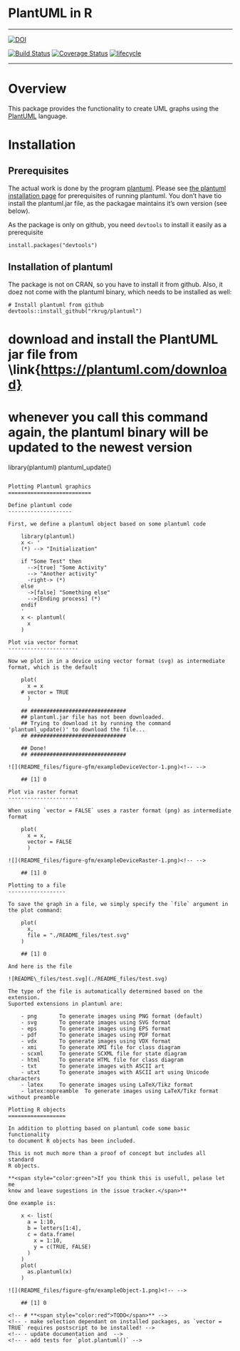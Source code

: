 PlantUML in R
================

<!-- README.md is generated from README.Rmd. Please edit that file -->

------------------------------------------------------------------------

[![DOI](https://zenodo.org/badge/DOI/10.5281/zenodo.1922215.svg)](https://doi.org/10.5281/zenodo.1922215)

[![Build
Status](https://travis-ci.org/rkrug/plantuml.svg?branch=master)](https://travis-ci.org/rkrug/plantuml)
[![Coverage
Status](https://img.shields.io/codecov/c/github/rkrug/plantuml/master.svg)](https://codecov.io/github/rkrug/plantuml?branch=master)
[![lifecycle](https://img.shields.io/badge/lifecycle-maturing-blue.svg)](https://www.tidyverse.org/lifecycle/#maturing)

------------------------------------------------------------------------

Overview
========

This package provides the functionality to create UML graphs using the
[PlantUML](https://plantuml.com/) language.

Installation
============

Prerequisites
-------------

The actual work is done by the program [plantuml](https://plantuml.com/).
Please see [the plantuml installation
page](https://plantuml.com/faq-install) for prerequisites of running
plantuml. You don’t have tio install the plantuml.jar file, as the
packagae maintains it’s own version (see below).

As the package is only on github, you need `devtools` to install it
easily as a prerequisite

    install.packages("devtools")

Installation of plantuml
------------------------

The package is not on CRAN, so you have to install it from github. Also,
it doez not come with the plantuml binary, which needs to be installed
as well:

    # Install plantuml from github
    devtools::install_github("rkrug/plantuml")


# download and install the PlantUML jar file from \link{https://plantuml.com/download}
# whenever you call this command again, the plantuml binary will be updated to the newest version
library(plantuml)
plantuml_update()
```

Plotting Plantuml graphics
==========================

Define plantuml code
--------------------

First, we define a plantuml object based on some plantuml code

    library(plantuml)
    x <- '
    (*) --> "Initialization"

    if "Some Test" then
      -->[true] "Some Activity"
      --> "Another activity"
      -right-> (*)
    else
      ->[false] "Something else"
      -->[Ending process] (*)
    endif
    '
    x <- plantuml( 
      x
    )

Plot via vector format
----------------------

Now we plot in in a device using vector format (svg) as intermediate
format, which is the default

    plot( 
      x = x
    # vector = TRUE
      )

    ## ##############################
    ## plantuml.jar file has not been downloaded.
    ## Trying to download it by running the command 'plantuml_update()' to download the file...
    ## ##############################

    ## Done!
    ## ##############################

![](README_files/figure-gfm/exampleDeviceVector-1.png)<!-- -->

    ## [1] 0

Plot via raster format
----------------------

When using `vector = FALSE` uses a raster format (png) as intermediate
format

    plot( 
      x = x,
      vector = FALSE
      )

![](README_files/figure-gfm/exampleDeviceRaster-1.png)<!-- -->

    ## [1] 0

Plotting to a file
------------------

To save the graph in a file, we simply specify the `file` argument in
the plot command:

    plot( 
      x, 
      file = "./README_files/test.svg" 
    )

    ## [1] 0

And here is the file

![README\_files/test.svg](./README_files/test.svg)

The type of the file is automatically determined based on the extension.
Suported extensions in plantuml are:

    - png       To generate images using PNG format (default)
    - svg       To generate images using SVG format
    - eps       To generate images using EPS format
    - pdf       To generate images using PDF format
    - vdx       To generate images using VDX format
    - xmi       To generate XMI file for class diagram
    - scxml     To generate SCXML file for state diagram
    - html      To generate HTML file for class diagram
    - txt       To generate images with ASCII art
    - utxt      To generate images with ASCII art using Unicode characters
    - latex     To generate images using LaTeX/Tikz format
    - latex:nopreamble  To generate images using LaTeX/Tikz format without preamble

Plotting R objects
==================

In addition to plotting based on plantuml code some basic functionality
to document R objects has been included.

This is not much more than a proof of concept but includes all standard
R objects.

**<span style="color:green">If you think this is usefull, pelase let me
know and leave sugestions in the issue tracker.</span>**

One example is:

    x <- list(
      a = 1:10,
      b = letters[1:4],
      c = data.frame(
        x = 1:10,
        y = c(TRUE, FALSE)
      )
    )
    plot(
      as.plantuml(x)
    )

![](README_files/figure-gfm/exampleObject-1.png)<!-- -->

    ## [1] 0

<!-- # **<span style="color:red">TODO</span>** -->
<!-- - make selection dependant on installed packages, as `vector = TRUE` requires postscript to be installed! -->
<!-- - update documentation and  -->
<!-- - add tests for `plot.plantuml()` -->
